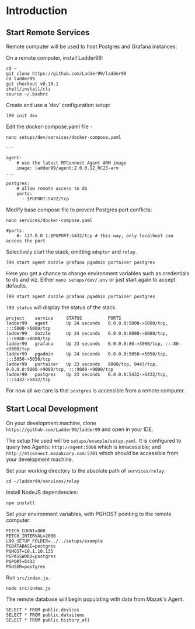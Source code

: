 # Introduction

## Start Remote Services

Remote computer will be used to host Postgres and Grafana instances.

On a remote computer, install Ladder99:

```
cd ~
git clone https://github.com/Ladder99/ladder99
cd ladder99
git checkout v0.10.1
shell/install/cli
source ~/.bashrc
```

Create and use a 'dev' configuration setup:

```
l99 init dev
```

Edit the docker-compose.yaml file - 

```
nano setups/dev/services/docker-compose.yaml

---

agent:
    # use the latest MTConnect Agent ARM image
    image: ladder99/agent:2.0.0.12_RC23-arm
...

postgres:
    # allow remote access to db
    ports:
      - $PGPORT:5432/tcp
```

Modify base compose file to prevent Postgres port conflicts:

```
nano services/docker-compose.yaml

#ports:
    #- 127.0.0.1:$PGPORT:5432/tcp # this way, only localhost can access the port
```

Selectively start the stack, omitting `adapter` and `relay`.

```
l99 start agent dozzle grafana pgadmin portainer postgres
```

Here you get a chance to change environment variables such as credentials to db and viz.
Either `nano setups/dev/.env` or just start again to accept defaults.

```
l99 start agent dozzle grafana pgadmin portainer postgres
```

`l99 status` will display the status of the stack.

```
project    service     STATUS          PORTS
ladder99   agent       Up 24 seconds   0.0.0.0:5000->5000/tcp, :::5000->5000/tcp
ladder99   dozzle      Up 24 seconds   0.0.0.0:8080->8080/tcp, :::8080->8080/tcp
ladder99   grafana     Up 23 seconds   0.0.0.0:80->3000/tcp, :::80->3000/tcp
ladder99   pgadmin     Up 24 seconds   0.0.0.0:5050->5050/tcp, :::5050->5050/tcp
ladder99   portainer   Up 23 seconds   8000/tcp, 9443/tcp, 0.0.0.0:9000->9000/tcp, :::9000->9000/tcp
ladder99   postgres    Up 23 seconds   0.0.0.0:5432->5432/tcp, :::5432->5432/tcp
```

For now all we care is that `postgres` is accessible from a remote computer.


## Start Local Development

On your development machine, clone `https://github.com/Ladder99/ladder99` and open in your IDE.

The setup file used will be `setups/example/setup.yaml`.  It is configured to query two Agents: `http://agent:5000` which is innacessible; and `http://mtconnect.mazakcorp.com:5701` which should be accessible from your development machine.

Set your working directory to the absolute path of `services/relay`:

```
cd ~/ladder99/services/relay
```

Install NodeJS dependencies:

```
npm install
```

Set your environment variables, with PGHOST pointing to the remote computer:

```
FETCH_COUNT=800
FETCH_INTERVAL=2000
L99_SETUP_FOLDER=../../setups/example
PGDATABASE=postgres
PGHOST=10.1.10.135
PGPASSWORD=postgres
PGPORT=5432
PGUSER=postgres
```

Run `src/index.js`.

```
node src/index.js
```

The remote database will begin populating with data from Mazak's Agent.

```
SELECT * FROM public.devices
SELECT * FROM public.dataitems
SELECT * FROM public.history_all
```
